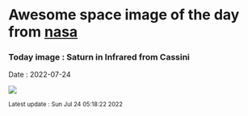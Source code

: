 
# Awesome space image of the day from [nasa](https://api.nasa.gov/)

### Today image : Saturn in Infrared from Cassini

Date : 2022-07-24


![](https://apod.nasa.gov/apod/image/2207/SaturnIR_CassiniKakitsev_960.jpg)

<small>Latest update : Sun Jul 24 05:18:22 2022</small>


